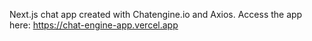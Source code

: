 Next.js chat app created with Chatengine.io and Axios. Access the app here:
https://chat-engine-app.vercel.app
